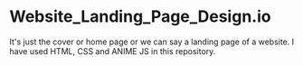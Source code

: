# Website_Landing_Page_Design.io
It's just the cover or home page or we can say a landing page of a website. I have used HTML, CSS and ANIME JS in this repository.

